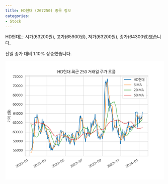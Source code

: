 ```yaml
---
title: HD현대 (267250) 종목 정보
categories:
- Stock
---
```


HD현대는 시가(63200원), 고가(65900원), 저가(63200원), 종가(64300원)였습니다.

전일 종가 대비 1.10% 상승했습니다.

<!-- more -->

![267250](/assets/images/stock/267250.png)